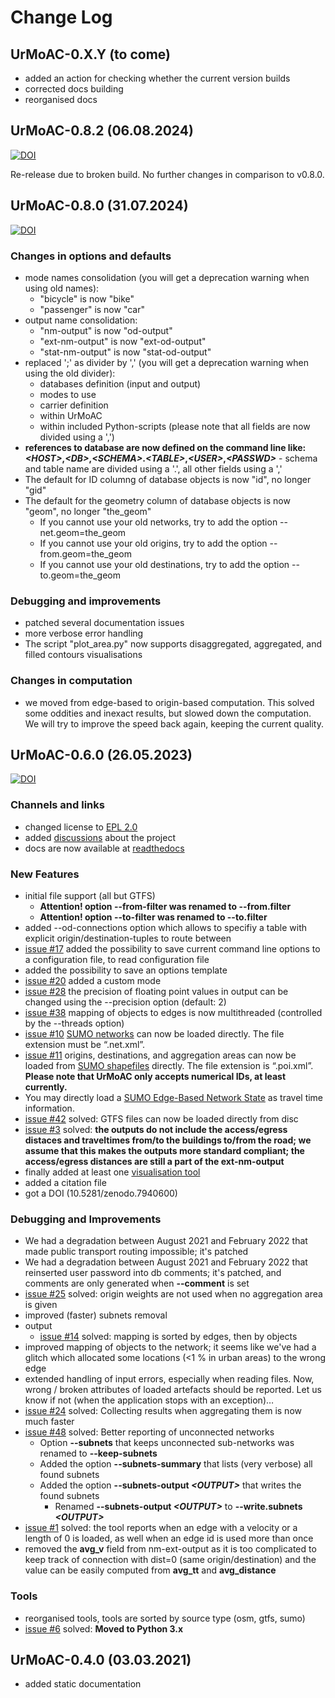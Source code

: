 # Change Log

## UrMoAC-0.X.Y (to come)

* added an action for checking whether the current version builds
* corrected docs building
* reorganised docs


## UrMoAC-0.8.2 (06.08.2024)

[![DOI](https://img.shields.io/badge/doi-10.5281%2Fzenodo.13234444-blue)](https://doi.org/10.5281/zenodo.13234444)

Re-release due to broken build. No further changes in comparison to v0.8.0.


## UrMoAC-0.8.0 (31.07.2024)

[![DOI](https://img.shields.io/badge/doi-10.5281%2Fzenodo.13142701-blue)](https://doi.org/10.5281/zenodo.13142701)

### Changes in options and defaults

* mode names consolidation (you will get a deprecation warning when using old names):
    * "bicycle" is now "bike"
    * "passenger" is now "car"
* output name consolidation:
    * "nm-output" is now "od-output"
    * "ext-nm-output" is now "ext-od-output"
    * "stat-nm-output" is now "stat-od-output"
* replaced ';' as divider by ',' (you will get a deprecation warning when using the old divider):
    * databases definition (input and output)
    * modes to use
    * carrier definition
    * within UrMoAC
    * within included Python-scripts (please note that all fields are now divided using a ',')
* __references to database are now defined on the command line like: *&lt;HOST&gt;*,*&lt;DB&gt;*,*&lt;SCHEMA&gt;*.*&lt;TABLE&gt;*,*&lt;USER&gt;*,*&lt;PASSWD&gt;*__ - schema and table name are divided using a '.', all other fields using a ','
* The default for ID columng of database objects is now "id", no longer "gid"
* The default for the geometry column of database objects is now "geom", no longer "the_geom"
    * If you cannot use your old networks, try to add the option --net.geom=the_geom
    * If you cannot use your old origins, try to add the option --from.geom=the_geom
    * If you cannot use your old destinations, try to add the option --to.geom=the_geom

### Debugging and improvements

* patched several documentation issues
* more verbose error handling
* The script "plot_area.py" now supports disaggregated, aggregated, and filled contours visualisations

### Changes in computation

* we moved from edge-based to origin-based computation. This solved some oddities and inexact results, but slowed down the computation. We will try to improve the speed back again, keeping the current quality.



## UrMoAC-0.6.0 (26.05.2023)

[![DOI](https://img.shields.io/badge/doi-10.5281%2Fzenodo.79406006-blue)](https://doi.org/10.5281/zenodo.7940600)

### Channels and links

* changed license to [EPL 2.0](LICENSE.md)
* added [discussions](https://github.com/DLR-VF/UrMoAC/discussions) about the project
* docs are now available at [readthedocs](https://urmoac.readthedocs.io/)


### New Features

* initial file support (all but GTFS)
  * **Attention! option --from-filter was renamed to --from.filter**
  * **Attention! option --to-filter was renamed to --to.filter**
* added --od-connections option which allows to specifiy a table with explicit origin/destination-tuples to route between
* [issue #17](https://github.com/DLR-VF/UrMoAC/issues/17) added the possibility to save current command line options to a configuration file, to read configuration file
* added the possibility to save an options template
* [issue #20](https://github.com/DLR-VF/UrMoAC/issues/20) added a custom mode
* [issue #28](https://github.com/DLR-VF/UrMoAC/issues/28) the precision of floating point values in output can be changed using the --precision <INT> option (default: 2)
* [issue #38](https://github.com/DLR-VF/UrMoAC/issues/38) mapping of objects to edges is now multithreaded (controlled by the --threads option)
* [issue #10](https://github.com/DLR-VF/UrMoAC/issues/10) [SUMO networks](https://sumo.dlr.de/docs/Networks/SUMO_Road_Networks.html) can now be loaded directly. The file extension must be &ldquo;.net.xml&rdquo;.
* [issue #11](https://github.com/DLR-VF/UrMoAC/issues/11) origins, destinations, and aggregation areas can now be loaded from [SUMO shapefiles](https://sumo.dlr.de/docs/Simulation/Shapes.html) directly. The file extension is &ldquo;.poi.xml&rdquo;. __Please note that UrMoAC only accepts numerical IDs, at least currently.__
* You may directly load a [SUMO Edge-Based Network State](https://sumo.dlr.de/docs/Simulation/Output/Lane-_or_Edge-based_Traffic_Measures.html) as travel time information.
* [issue #42](https://github.com/DLR-VF/UrMoAC/issues/42) solved: GTFS files can now be loaded directly from disc
* [issue #3](https://github.com/DLR-VF/UrMoAC/issues/31) solved: **the outputs do not include the access/egress distaces and traveltimes from/to the buildings to/from the road; we assume that this makes the outputs more standard compliant; the access/egress distances are still a part of the ext-nm-output**
* finally added at least one [visualisation tool](./VisualisationTools.md)
* added a citation file
* got a DOI (10.5281/zenodo.7940600)


### Debugging and Improvements

* We had a degradation between August 2021 and February 2022 that made public transport routing impossible; it&apos;s patched
* We had a degradation between August 2021 and February 2022 that reinserted user password into db comments; it&apos;s patched, and comments are only generated when **--comment** is set
* [issue #25](https://github.com/DLR-VF/UrMoAC/issues/25) solved: origin weights are not used when no aggregation area is given
* improved (faster) subnets removal
* output
    * [issue #14](https://github.com/DLR-VF/UrMoAC/issues/14) solved: mapping is sorted by edges, then by objects
* improved mapping of objects to the network; it seems like we&apos;ve had a glitch which allocated some locations (&lt;1 % in urban areas) to the wrong edge
* extended handling of input errors, especially when reading files. Now, wrong / broken attributes of loaded artefacts should be reported. Let us know if not (when the application stops with an exception)&hellip;
* [issue #24](https://github.com/DLR-VF/UrMoAC/issues/24) solved: Collecting results when aggregating them is now much faster
* [issue #48](https://github.com/DLR-VF/UrMoAC/issues/48) solved: Better reporting of unconnected networks
    * Option **--subnets** that keeps unconnected sub-networks was renamed to **--keep-subnets**
    * Added the option **--subnets-summary** that lists (very verbose) all found subnets
    * Added the option **--subnets-output *&lt;OUTPUT&gt;*** that writes the found subnets
        * Renamed **--subnets-output *&lt;OUTPUT&gt;*** to **--write.subnets *&lt;OUTPUT&gt;***
* [issue #1](https://github.com/DLR-VF/UrMoAC/issues/1) solved: the tool reports when an edge with a velocity or a length of 0 is loaded, as well when an edge id is used more than once
* removed the **avg_v** field from nm-ext-output as it is too complicated to keep track of connection with dist=0 (same origin/destination) and the value can be easily computed from **avg_tt** and **avg_distance**


### Tools

* reorganised tools, tools are sorted by source type (osm, gtfs, sumo)
* [issue #6](https://github.com/DLR-VF/UrMoAC/issues/6) solved: **Moved to Python 3.x**


## UrMoAC-0.4.0 (03.03.2021)

* added static documentation
